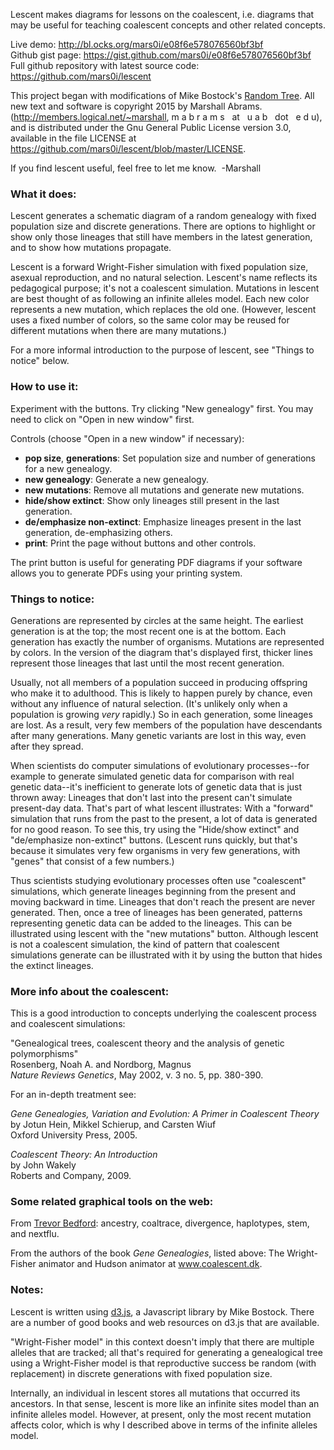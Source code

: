 Lescent makes diagrams for lessons on the coalescent, i.e. diagrams
that may be useful for teaching coalescent concepts and other related
concepts.

Live demo: <a href="http://bl.ocks.org/mars0i/e08f6e578076560bf3bf">http://bl.ocks.org/mars0i/e08f6e578076560bf3bf</a><br/>
Github gist page: <a href="https://gist.github.com/mars0i/e08f6e578076560bf3bf">https://gist.github.com/mars0i/e08f6e578076560bf3bf</a><br/>
Full github repository with latest source code: <a href="https://github.com/mars0i/lescent">https://github.com/mars0i/lescent</a>

This project began with modifications of Mike Bostock's <a href="http://bl.ocks.org/mbostock/999346">Random Tree</a>.
All new text and software is copyright 2015 by Marshall Abrams.  (<a
href="http://members.logical.net/~marshall">http://members.logical.net/~marshall</a>,
m a b r a m s &nbsp;&nbsp;at&nbsp;&nbsp; u a b
&nbsp;&nbsp;dot&nbsp;&nbsp; e d u), and is distributed
under the Gnu General Public License version 3.0, available in the
file LICENSE at  <a
href="https://github.com/mars0i/lescent/blob/master/LICENSE">https://github.com/mars0i/lescent/blob/master/LICENSE</a>.

If you find lescent useful, feel free to let me know.&nbsp; -Marshall

### What it does:

Lescent generates a schematic diagram of a random genealogy with fixed
population size and discrete generations.  There are options to
highlight or show only those lineages that still have members in the
latest generation, and to show how mutations propagate.  

Lescent is a forward Wright-Fisher simulation with fixed population
size, asexual reproduction, and no natural selection.  Lescent's name
reflects its pedagogical purpose; it's not a coalescent simulation.
Mutations in lescent are best thought of as following an infinite
alleles model.  Each new color represents a new mutation, which replaces
the old one.  (However, lescent uses a fixed number of colors, so the
same color may be reused for different mutations when there are many
mutations.)

For a more informal introduction to the purpose of lescent, see
"Things to notice" below.

### How to use it:

Experiment with the buttons.  Try clicking "New genealogy" first.  You
may need to click on "Open in new window" first.

Controls (choose "Open in a new window" if necessary):

* **pop size**, **generations**: Set population size and number of generations for a new genealogy.
* **new genealogy**: Generate a new genealogy.
* **new mutations**: Remove all mutations and generate new mutations.
* **hide/show extinct**: Show only lineages still present in the last generation.
* **de/emphasize non-extinct**: Emphasize lineages present in the last generation, de-emphasizing others.
* **print**: Print the page without buttons and other controls.

The print button is useful for generating PDF diagrams if your software
allows you to generate PDFs using your printing system.

### Things to notice:

Generations are represented by circles at the same height.  The earliest
generation is at the top; the most recent one is at the bottom.  Each
generation has exactly the number of organisms.  Mutations are
represented by colors.  In the version of the diagram that's displayed
first, thicker lines represent those lineages that last until the most
recent generation.

Usually, not all members of a population succeed in producing offspring
who make it to adulthood.  This is likely to happen purely by chance,
even without any influence of natural selection.  (It's unlikely only
when a population is growing *very* rapidly.)  So in each generation,
some lineages are lost.  As a result, very few members of the
population have descendants after many generations.  Many genetic
variants are lost in this way, even after they spread.

When scientists do computer simulations of evolutionary processes--for
example to generate simulated genetic data for comparison with real
genetic data--it's inefficient to generate lots of genetic data that is
just thrown away: Lineages that don't last into the present can't
simulate present-day data.  That's part of what lescent illustrates:
With a "forward" simulation that runs from the past to the present, a
lot of data is generated for no good reason.  To see this, try using the
"Hide/show extinct" and "de/emphasize non-extinct" buttons.  (Lescent
runs quickly, but that's because it simulates very few organisms in very
few generations, with "genes" that consist of a few numbers.)

Thus scientists studying evolutionary processes often use "coalescent"
simulations, which generate lineages beginning from the present and
moving backward in time.  Lineages that don't reach the present are
never generated.  Then, once a tree of lineages has been generated,
patterns representing genetic data can be added to the lineages.  This
can be illustrated using lescent with the "new mutations" button.
Although lescent is not a coalescent simulation, the kind of pattern
that coalescent simulations generate can be illustrated with it by
using the button that hides the extinct lineages.

### More info about the coalescent:

This is a good introduction to concepts underlying the coalescent process and
coalescent simulations:

  "Genealogical trees, coalescent theory and the analysis of genetic polymorphisms"<br/>
  Rosenberg, Noah A. and Nordborg, Magnus<br/>
  *Nature Reviews Genetics*, May 2002, v. 3 no. 5, pp. 380-390.<br/>

For an in-depth treatment see:<br/>

*Gene Genealogies, Variation and Evolution: A Primer in Coalescent Theory*<br/>
by Jotun Hein, Mikkel Schierup, and Carsten Wiuf<br/>
Oxford University Press, 2005.

*Coalescent Theory: An Introduction*<br/>
by John Wakely<br/>
Roberts and Company, 2009.

### Some related graphical tools on the web:

From <a href="http://bedford.io/projects">Trevor Bedford</a>:
ancestry, coaltrace, divergence, haplotypes, stem, and nextflu. 

From the authors of the book *Gene Genealogies*, listed above:
The Wright-Fisher animator and Hudson animator at <a
href="www.coalescent.dk">www.coalescent.dk</a>.

### Notes:

Lescent is written using <a href="http://d3js.org">d3.js</a>, a
Javascript library by Mike Bostock.  There are a number of good books
and web resources on d3.js that are available.

"Wright-Fisher model" in this context doesn't imply that there are
multiple alleles that are tracked; all that's required for generating a
genealogical tree using a Wright-Fisher model is that reproductive
success be random (with replacement) in discrete generations with fixed
population size.

Internally, an individual in lescent stores all mutations that
occurred  its ancestors. In that sense, lescent is more like an
infinite sites model than an infinite alleles model.  However, at
present, only the most recent mutation affects color, which is why I
described above in terms of the infinite alleles model.
